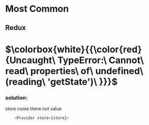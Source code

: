 # Most Common

## Redux 
# $\colorbox{white}{{\color{red}{Uncaught\ TypeError:\ Cannot\ read\ properties\ of\ undefined\ (reading\ 'getState')\ }}}$
### solution:

store come there not value
```js
    <Provider store={store}>
```

